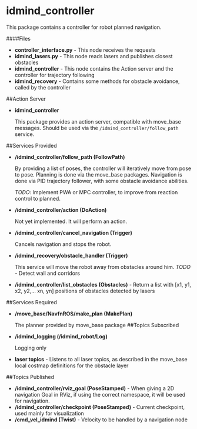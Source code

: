 # idmind_controller

This package contains a controller for robot planned navigation.

####Files
- **controller_interface.py** - This node receives the requests
- **idmind_lasers.py** - This node reads lasers and publishes closest obstacles
- **idmind_controller** - This node contains the Action server and the controller for trajectory following
- **idmind_recovery** - Contains some methods for obstacle avoidance, called by the controller

##Action Server
- **idmind_controller**

    This package provides an action server, compatible with move_base messages. Should be used via the `/idmind_controller/follow_path` service.

##Services Provided
- **/idmind_controller/follow_path (FollowPath)**

    By providing a list of poses, the controller will iteratively move from pose to pose. 
    Planning is done via the move_base packages.
    Navigation is done via PID trajectory follower, with some obstacle avoidance abilities.
    
    *TODO*: Implement PWA or MPC controller, to improve from reaction control to planned.
    
- **/idmind_controller/action (DoAction)**
    
    Not yet implemented. It will perform an action.
    
- **/idmind_controller/cancel_navigation (Trigger)**
    
    Cancels navigation and stops the robot.

- **/idmind_recovery/obstacle_handler (Trigger)**  
    
    This service will move the robot away from obstacles around him.
    *TODO* - Detect wall and corridors
   
- **/idmind_controller/list_obstacles (Obstacles)** - Return a list with [x1, y1, x2, y2,... xn, yn] positions of obstacles detected by lasers  

##Services Required
- **/move_base/NavfnROS/make_plan (MakePlan)**
    
    The planner provided by move_base package
##Topics Subscribed
- **/idmind_logging (/idmind_robot/Log)**

    Logging only

- **laser topics** - Listens to all laser topics, as described in the move_base local costmap definitions for the obstacle layer

##Topics Published
- **/idmind_controller/rviz_goal (PoseStamped)** - When giving a 2D navigation Goal in RViz, if using the correct namespace, it will be used for navigation.
- **/idmind_controller/checkpoint (PoseStamped)** - Current checkpoint, used mainly for visualization
- **/cmd_vel_idmind (Twist)** - Velocity to be handled by a navigation node
